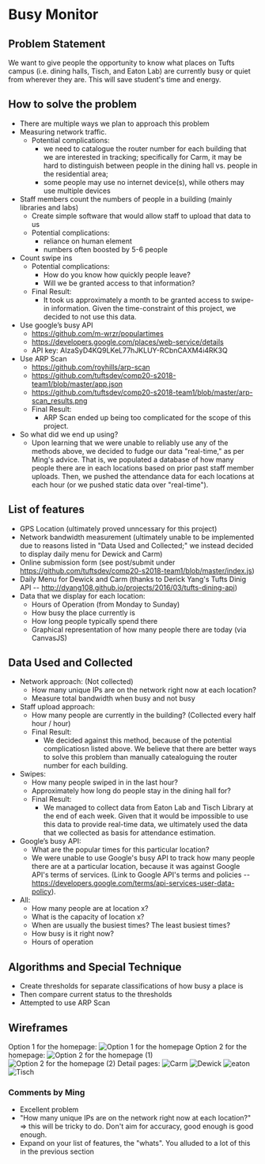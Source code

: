 # Busy Monitor #

## Problem Statement ##

We want to give people the opportunity to know what places on Tufts campus (i.e. dining halls, Tisch, and Eaton Lab) are currently busy or quiet from wherever they are. This will save student's time and energy.

## How to solve the problem ##

* There are multiple ways we plan to approach this problem
* Measuring network traffic.
  	* Potential complications: 
	  	* we need to catalogue the router number for each building that we are interested in tracking; specifically for Carm, it may be hard to distinguish between people in the dining hall vs. people in the residential area; 
		* some people may use no internet device(s), while others may use multiple devices
* Staff members count the numbers of people in a building (mainly libraries and labs)
	* Create simple software that would allow staff to upload that data to us
	* Potential complications:
		* reliance on human element
		* numbers often boosted by 5-6 people
* Count swipe ins
	* Potential complications:
		* How do you know how quickly people leave?
		* Will we be granted access to that information?
	* Final Result:
		* It took us approximately a month to be granted access to swipe-in information. Given the time-constraint of this project, we decided to not use this data.
* Use google’s busy API
	* https://github.com/m-wrzr/populartimes
	* https://developers.google.com/places/web-service/details 
	* API key: AIzaSyD4KQ9LKeL77hJKLUY-RCbnCAXM4i4RK3Q
* Use ARP Scan
	* https://github.com/royhills/arp-scan
	* https://github.com/tuftsdev/comp20-s2018-team1/blob/master/app.json
	* https://github.com/tuftsdev/comp20-s2018-team1/blob/master/arp-scan_results.png
	* Final Result:
		* ARP Scan ended up being too complicated for the scope of this project.
* So what did we end up using?
	* Upon learning that we were unable to reliably use any of the methods above, we decided to fudge our data "real-time," as per Ming's advice. That is, we populated a database of how many people there are in each locations based on prior past staff member uploads. Then, we pushed the attendance data for each locations at each hour (or we pushed static data over "real-time"). 

## List of features ##
* GPS Location (ultimately proved unncessary for this project)
* Network bandwidth measurement (ultimately unable to be implemented due to reasons listed in "Data Used and Collected;" we instead decided to display daily menu for Dewick and Carm)
* Online submission form (see post/submit under https://github.com/tuftsdev/comp20-s2018-team1/blob/master/index.js)
* Daily Menu for Dewick and Carm (thanks to Derick Yang's Tufts Dinig API -- http://dyang108.github.io/projects/2016/03/tufts-dining-api)
* Data that we display for each location:
	* Hours of Operation (from Monday to Sunday)
	* How busy the place currently is
	* How long people typically spend there
	* Graphical representation of how many people there are today (via CanvasJS)

## Data Used and Collected ##
* Network approach: (Not collected)
	* How many unique IPs are on the network right now at each location?
	* Measure total bandwidth when busy and not busy
* Staff upload approach:
	* How many people are currently in the building? (Collected every half hour / hour)
	* Final Result:
		* We decided against this method, because of the potential complicatiosn listed above. We believe that there are better ways to solve this problem than manually catealoguing the router number for each building.
* Swipes:
	* How many people swiped in in the last hour?
	* Approximately how long do people stay in the dining hall for?
	* Final Result: 
		* We managed to collect data from Eaton Lab and Tisch Library at the end of each week. Given that it would be impossible to use this data to provide real-time data, we ultimately used the data that we collected as basis for attendance estimation. 
* Google’s busy API:
  	* What are the popular times for this particular location?
	* We were unable to use Google's busy API to track how many people there are at a particular location, because it was against Google API's terms of services. (Link to Google API's terms and policies -- https://developers.google.com/terms/api-services-user-data-policy).
* All:
	* How many people are at location x?
	* What is the capacity of location x?
	* When are usually the busiest times? The least busiest times?
	* How busy is it right now?
	* Hours of operation

## Algorithms and Special Technique ##
* Create thresholds for separate classifications of how busy a place is
* Then compare current status to the thresholds
* Attempted to use ARP Scan

## Wireframes ##
Option 1 for the homepage:
![Option 1 for the homepage](wireframe/hp.png)
Option 2 for the homepage:
![Option 2 for the homepage (1)](wireframe/2nd_hp_1.png)
![Option 2 for the homepage (2)](wireframe/2nd_hp_2.png)
Detail pages:
![Carm](wireframe/carm.png)
![Dewick](wireframe/dewick.png)
![eaton](wireframe/eaton.png)
![Tisch](wireframe/tisch.png)

### Comments by Ming
* Excellent problem
* "How many unique IPs are on the network right now at each location?" => this will be tricky to do. Don't aim for accuracy, good enough is good enough.
* Expand on your list of features, the "whats".  You alluded to a lot of this in the previous section
